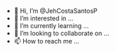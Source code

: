 - 👋 Hi, I’m @JehCostaSantosP
- 👀 I’m interested in ...
- 🌱 I’m currently learning ...
- 💞️ I’m looking to collaborate on ...
- 📫 How to reach me ...

<!---
JehCostaSantosP/JehCostaSantosP is a ✨ special ✨ repository because its `README.md` (this file) appears on your GitHub profile.
You can click the Preview link to take a look at your changes.
--->

